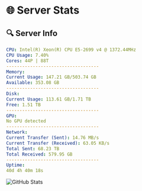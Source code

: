 # 🌐 Server Stats
## 🔍 Server Info
```yaml
CPU: Intel(R) Xeon(R) CPU E5-2699 v4 @ 1372.44MHz
CPU Usage: 7.40%
Cores: 44P | 88T
-----------------------------------
Memory:
Current Usage: 147.21 GB/503.74 GB
Available: 353.08 GB
-----------------------------------
Disk:
Current Usage: 113.61 GB/1.71 TB
Free: 1.51 TB
-----------------------------------
GPU:
No GPU detected
-----------------------------------
Network:
Current Transfer (Sent): 14.76 MB/s
Current Transfer (Received): 63.05 KB/s
Total Sent: 68.23 TB
Total Received: 579.95 GB
-----------------------------------
Uptime:
40d 4h 40m 18s
```
![GitHub Stats](https://img.shields.io/badge/Updated-2025-04-17_02:03:07-blue)
